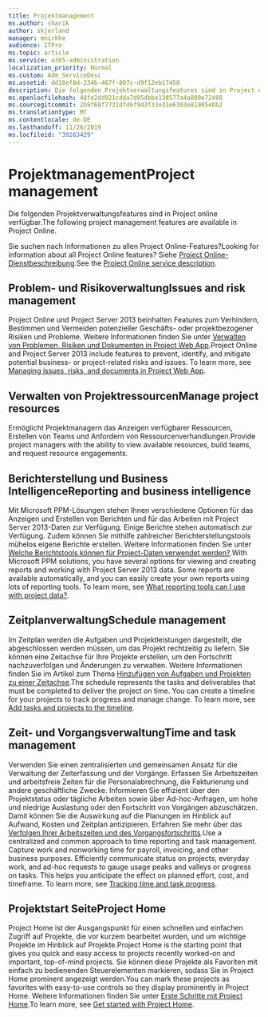 ```yaml
---
title: Projektmanagement
ms.author: sharik
author: skjerland
manager: mnirkhe
audience: ITPro
ms.topic: article
ms.service: o365-administration
localization_priority: Normal
ms.custom: Adm_ServiceDesc
ms.assetid: dd18ef8d-234b-487f-807c-d9f12eb17458
description: Die folgenden Projektverwaltungsfeatures sind in Project online verfügbar.
ms.openlocfilehash: 48fe2dd921cdda7d85dbbe138577a4a880e72488
ms.sourcegitcommit: 2b9f68f7731dfd6f9d3f33e31e6303e81985ebb2
ms.translationtype: MT
ms.contentlocale: de-DE
ms.lasthandoff: 11/26/2019
ms.locfileid: "39263429"
---
```

# <a name="project-management"></a><span data-ttu-id="e6f8c-103">Projektmanagement</span><span class="sxs-lookup"><span data-stu-id="e6f8c-103">Project management</span></span>

<span data-ttu-id="e6f8c-104">Die folgenden Projektverwaltungsfeatures sind in Project online verfügbar.</span><span class="sxs-lookup"><span data-stu-id="e6f8c-104">The following project management features are available in Project Online.</span></span>
  
<span data-ttu-id="e6f8c-105">Sie suchen nach Informationen zu allen Project Online-Features?</span><span class="sxs-lookup"><span data-stu-id="e6f8c-105">Looking for information about all Project Online features?</span></span> <span data-ttu-id="e6f8c-106">Siehe [Project Online-Dienstbeschreibung](project-online-service-description.md).</span><span class="sxs-lookup"><span data-stu-id="e6f8c-106">See the [Project Online service description](project-online-service-description.md).</span></span>
  
## <a name="issues-and-risk-management"></a><span data-ttu-id="e6f8c-107">Problem- und Risikoverwaltung</span><span class="sxs-lookup"><span data-stu-id="e6f8c-107">Issues and risk management</span></span>

<span data-ttu-id="e6f8c-p102">Project Online und Project Server 2013 beinhalten Features zum Verhindern, Bestimmen und Vermeiden potenzieller Geschäfts- oder projektbezogener Risiken und Probleme. Weitere Informationen finden Sie unter [Verwalten von Problemen, Risiken und Dokumenten in Project Web App](https://go.microsoft.com/fwlink/?LinkId=402634).</span><span class="sxs-lookup"><span data-stu-id="e6f8c-p102">Project Online and Project Server 2013 include features to prevent, identify, and mitigate potential business- or project-related risks and issues. To learn more, see [Managing issues, risks, and documents in Project Web App](https://go.microsoft.com/fwlink/?LinkId=402634).</span></span>
  
## <a name="manage-project-resources"></a><span data-ttu-id="e6f8c-110">Verwalten von Projektressourcen</span><span class="sxs-lookup"><span data-stu-id="e6f8c-110">Manage project resources</span></span>

<span data-ttu-id="e6f8c-111">Ermöglicht Projektmanagern das Anzeigen verfügbarer Ressourcen, Erstellen von Teams und Anfordern von Ressourcenverhandlungen.</span><span class="sxs-lookup"><span data-stu-id="e6f8c-111">Provide project managers with the ability to view available resources, build teams, and request resource engagements.</span></span>
  
## <a name="reporting-and-business-intelligence"></a><span data-ttu-id="e6f8c-112">Berichterstellung und Business Intelligence</span><span class="sxs-lookup"><span data-stu-id="e6f8c-112">Reporting and business intelligence</span></span>

<span data-ttu-id="e6f8c-p103">Mit Microsoft PPM-Lösungen stehen Ihnen verschiedene Optionen für das Anzeigen und Erstellen von Berichten und für das Arbeiten mit Project Server 2013-Daten zur Verfügung. Einige Berichte stehen automatisch zur Verfügung. Zudem können Sie mithilfe zahlreicher Berichterstellungstools mühelos eigene Berichte erstellen. Weitere Informationen finden Sie unter [Welche Berichtstools können für Project-Daten verwendet werden?](https://go.microsoft.com/fwlink/?LinkId=402642).</span><span class="sxs-lookup"><span data-stu-id="e6f8c-p103">With Microsoft PPM solutions, you have several options for viewing and creating reports and working with Project Server 2013 data. Some reports are available automatically, and you can easily create your own reports using lots of reporting tools. To learn more, see [What reporting tools can I use with project data?](https://go.microsoft.com/fwlink/?LinkId=402642).</span></span>
  
## <a name="schedule-management"></a><span data-ttu-id="e6f8c-116">Zeitplanverwaltung</span><span class="sxs-lookup"><span data-stu-id="e6f8c-116">Schedule management</span></span>

<span data-ttu-id="e6f8c-p104">Im Zeitplan werden die Aufgaben und Projektleistungen dargestellt, die abgeschlossen werden müssen, um das Projekt rechtzeitig zu liefern. Sie können eine Zeitachse für Ihre Projekte erstellen, um den Fortschritt nachzuverfolgen und Änderungen zu verwalten. Weitere Informationen finden Sie im Artikel zum Thema [Hinzufügen von Aufgaben und Projekten zu einer Zeitachse](https://go.microsoft.com/fwlink/?LinkID=402655).</span><span class="sxs-lookup"><span data-stu-id="e6f8c-p104">The schedule represents the tasks and deliverables that must be completed to deliver the project on time. You can create a timeline for your projects to track progress and manage change. To learn more, see [Add tasks and projects to the timeline](https://go.microsoft.com/fwlink/?LinkID=402655).</span></span>
  
## <a name="time-and-task-management"></a><span data-ttu-id="e6f8c-120">Zeit- und Vorgangsverwaltung</span><span class="sxs-lookup"><span data-stu-id="e6f8c-120">Time and task management</span></span>

<span data-ttu-id="e6f8c-p105">Verwenden Sie einen zentralisierten und gemeinsamen Ansatz für die Verwaltung der Zeiterfassung und der Vorgänge. Erfassen Sie Arbeitszeiten und arbeitsfreie Zeiten für die Personalabrechnung, die Fakturierung und andere geschäftliche Zwecke. Informieren Sie effizient über den Projektstatus oder tägliche Arbeiten sowie über Ad-hoc-Anfragen, um hohe und niedrige Auslastung oder den Fortschritt von Vorgängen abzuschätzen. Damit können Sie die Auswirkung auf die Planungen im Hinblick auf Aufwand, Kosten und Zeitplan antizipieren. Erfahren Sie mehr über das [Verfolgen Ihrer Arbeitszeiten und des Vorgangsfortschritts](https://go.microsoft.com/fwlink/p/?LinkId=271321).</span><span class="sxs-lookup"><span data-stu-id="e6f8c-p105">Use a centralized and common approach to time reporting and task management. Capture work and nonworking time for payroll, invoicing, and other business purposes. Efficiently communicate status on projects, everyday work, and ad-hoc requests to gauge usage peaks and valleys or progress on tasks. This helps you anticipate the effect on planned effort, cost, and timeframe. To learn more, see [Tracking time and task progress](https://go.microsoft.com/fwlink/p/?LinkId=271321).</span></span>

## <a name="project-home"></a><span data-ttu-id="e6f8c-126">Projektstart Seite</span><span class="sxs-lookup"><span data-stu-id="e6f8c-126">Project Home</span></span>

<span data-ttu-id="e6f8c-127">Project Home ist der Ausgangspunkt für einen schnellen und einfachen Zugriff auf Projekte, die vor kurzem bearbeitet wurden, und um wichtige Projekte im Hinblick auf Projekte.</span><span class="sxs-lookup"><span data-stu-id="e6f8c-127">Project Home is the starting point that gives you quick and easy access to projects recently worked-on and important, top-of-mind projects.</span></span> <span data-ttu-id="e6f8c-128">Sie können diese Projekte als Favoriten mit einfach zu bedienenden Steuerelementen markieren, sodass Sie in Project Home prominent angezeigt werden.</span><span class="sxs-lookup"><span data-stu-id="e6f8c-128">You can mark these projects as favorites with easy-to-use controls so they display prominently in Project Home.</span></span> <span data-ttu-id="e6f8c-129">Weitere Informationen finden Sie unter [Erste Schritte mit Project Home](https://support.office.com/article/get-started-with-project-home-a3b38418-35e7-4df4-8e4a-ba6a4fa0562a?ui=en-US&rs=en-US&ad=US).</span><span class="sxs-lookup"><span data-stu-id="e6f8c-129">To learn more, see [Get started with Project Home](https://support.office.com/article/get-started-with-project-home-a3b38418-35e7-4df4-8e4a-ba6a4fa0562a?ui=en-US&rs=en-US&ad=US).</span></span>
